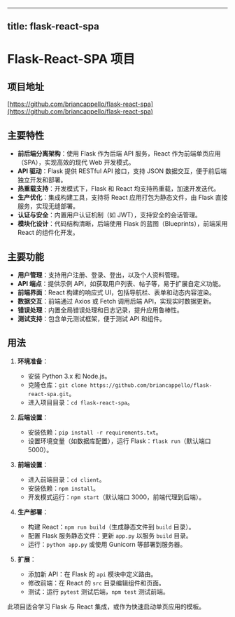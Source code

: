 
---
title: flask-react-spa
---

# Flask-React-SPA 项目

## 项目地址
[https://github.com/briancappello/flask-react-spa](https://github.com/briancappello/flask-react-spa)

## 主要特性
- **前后端分离架构**：使用 Flask 作为后端 API 服务，React 作为前端单页应用（SPA），实现高效的现代 Web 开发模式。
- **API 驱动**：Flask 提供 RESTful API 接口，支持 JSON 数据交互，便于前后端独立开发和部署。
- **热重载支持**：开发模式下，Flask 和 React 均支持热重载，加速开发迭代。
- **生产优化**：集成构建工具，支持将 React 应用打包为静态文件，由 Flask 直接服务，实现无缝部署。
- **认证与安全**：内置用户认证机制（如 JWT），支持安全的会话管理。
- **模块化设计**：代码结构清晰，后端使用 Flask 的蓝图（Blueprints），前端采用 React 的组件化开发。

## 主要功能
- **用户管理**：支持用户注册、登录、登出，以及个人资料管理。
- **API 端点**：提供示例 API，如获取用户列表、帖子等，易于扩展自定义功能。
- **前端界面**：React 构建的响应式 UI，包括导航栏、表单和动态内容渲染。
- **数据交互**：前端通过 Axios 或 Fetch 调用后端 API，实现实时数据更新。
- **错误处理**：内置全局错误处理和日志记录，提升应用鲁棒性。
- **测试支持**：包含单元测试框架，便于测试 API 和组件。

## 用法
1. **环境准备**：
   - 安装 Python 3.x 和 Node.js。
   - 克隆仓库：`git clone https://github.com/briancappello/flask-react-spa.git`。
   - 进入项目目录：`cd flask-react-spa`。

2. **后端设置**：
   - 安装依赖：`pip install -r requirements.txt`。
   - 设置环境变量（如数据库配置），运行 Flask：`flask run`（默认端口 5000）。

3. **前端设置**：
   - 进入前端目录：`cd client`。
   - 安装依赖：`npm install`。
   - 开发模式运行：`npm start`（默认端口 3000，前端代理到后端）。

4. **生产部署**：
   - 构建 React：`npm run build`（生成静态文件到 `build` 目录）。
   - 配置 Flask 服务静态文件：更新 `app.py` 以服务 `build` 目录。
   - 运行：`python app.py` 或使用 Gunicorn 等部署到服务器。

5. **扩展**：
   - 添加新 API：在 Flask 的 `api` 模块中定义路由。
   - 修改前端：在 React 的 `src` 目录编辑组件和页面。
   - 测试：运行 `pytest` 测试后端，`npm test` 测试前端。

此项目适合学习 Flask 与 React 集成，或作为快速启动单页应用的模板。